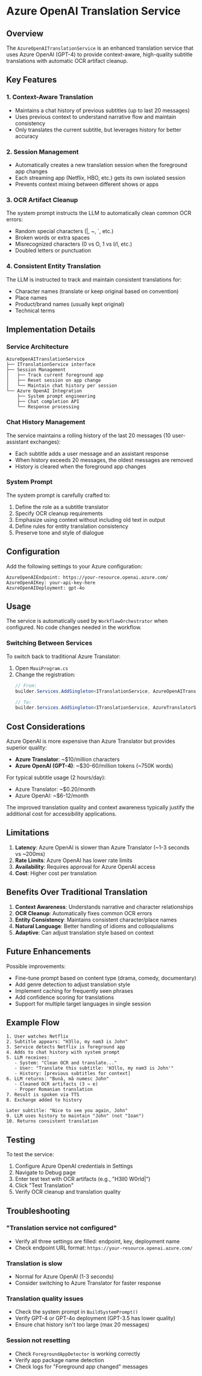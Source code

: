 # Azure OpenAI Translation Service

## Overview

The `AzureOpenAITranslationService` is an enhanced translation service that uses Azure OpenAI (GPT-4) to provide context-aware, high-quality subtitle translations with automatic OCR artifact cleanup.

## Key Features

### 1. Context-Aware Translation
- Maintains a chat history of previous subtitles (up to last 20 messages)
- Uses previous context to understand narrative flow and maintain consistency
- Only translates the current subtitle, but leverages history for better accuracy

### 2. Session Management
- Automatically creates a new translation session when the foreground app changes
- Each streaming app (Netflix, HBO, etc.) gets its own isolated session
- Prevents context mixing between different shows or apps

### 3. OCR Artifact Cleanup
The system prompt instructs the LLM to automatically clean common OCR errors:
- Random special characters (|, ~, `, etc.)
- Broken words or extra spaces
- Misrecognized characters (0 vs O, 1 vs I/l, etc.)
- Doubled letters or punctuation

### 4. Consistent Entity Translation
The LLM is instructed to track and maintain consistent translations for:
- Character names (translate or keep original based on convention)
- Place names
- Product/brand names (usually kept original)
- Technical terms

## Implementation Details

### Service Architecture

```
AzureOpenAITranslationService
├── ITranslationService interface
├── Session Management
│   ├── Track current foreground app
│   ├── Reset session on app change
│   └── Maintain chat history per session
└── Azure OpenAI Integration
    ├── System prompt engineering
    ├── Chat completion API
    └── Response processing
```

### Chat History Management

The service maintains a rolling history of the last 20 messages (10 user-assistant exchanges):
- Each subtitle adds a user message and an assistant response
- When history exceeds 20 messages, the oldest messages are removed
- History is cleared when the foreground app changes

### System Prompt

The system prompt is carefully crafted to:
1. Define the role as a subtitle translator
2. Specify OCR cleanup requirements
3. Emphasize using context without including old text in output
4. Define rules for entity translation consistency
5. Preserve tone and style of dialogue

## Configuration

Add the following settings to your Azure configuration:

```
AzureOpenAIEndpoint: https://your-resource.openai.azure.com/
AzureOpenAIKey: your-api-key-here
AzureOpenAIDeployment: gpt-4o
```

## Usage

The service is automatically used by `WorkflowOrchestrator` when configured. No code changes needed in the workflow.

### Switching Between Services

To switch back to traditional Azure Translator:
1. Open `MauiProgram.cs`
2. Change the registration:
   ```csharp
   // From:
   builder.Services.AddSingleton<ITranslationService, AzureOpenAITranslationService>();
   
   // To:
   builder.Services.AddSingleton<ITranslationService, AzureTranslatorService>();
   ```

## Cost Considerations

Azure OpenAI is more expensive than Azure Translator but provides superior quality:

- **Azure Translator**: ~$10/million characters
- **Azure OpenAI (GPT-4)**: ~$30-60/million tokens (~750K words)

For typical subtitle usage (2 hours/day):
- Azure Translator: ~$0.20/month
- Azure OpenAI: ~$6-12/month

The improved translation quality and context awareness typically justify the additional cost for accessibility applications.

## Limitations

1. **Latency**: Azure OpenAI is slower than Azure Translator (~1-3 seconds vs ~200ms)
2. **Rate Limits**: Azure OpenAI has lower rate limits
3. **Availability**: Requires approval for Azure OpenAI access
4. **Cost**: Higher cost per translation

## Benefits Over Traditional Translation

1. **Context Awareness**: Understands narrative and character relationships
2. **OCR Cleanup**: Automatically fixes common OCR errors
3. **Entity Consistency**: Maintains consistent character/place names
4. **Natural Language**: Better handling of idioms and colloquialisms
5. **Adaptive**: Can adjust translation style based on context

## Future Enhancements

Possible improvements:
- Fine-tune prompt based on content type (drama, comedy, documentary)
- Add genre detection to adjust translation style
- Implement caching for frequently seen phrases
- Add confidence scoring for translations
- Support for multiple target languages in single session

## Example Flow

```
1. User watches Netflix
2. Subtitle appears: "H3llo, my nam3 is John"
3. Service detects Netflix is foreground app
4. Adds to chat history with system prompt
5. LLM receives:
   - System: "Clean OCR and translate..."
   - User: "Translate this subtitle: 'H3llo, my nam3 is John'"
   - History: [previous subtitles for context]
6. LLM returns: "Bună, mă numesc John"
   - Cleaned OCR artifacts (3 → e)
   - Proper Romanian translation
7. Result is spoken via TTS
8. Exchange added to history

Later subtitle: "Nice to see you again, John"
9. LLM uses history to maintain "John" (not "Ioan")
10. Returns consistent translation
```

## Testing

To test the service:
1. Configure Azure OpenAI credentials in Settings
2. Navigate to Debug page
3. Enter test text with OCR artifacts (e.g., "H3ll0 W0rld|")
4. Click "Test Translation"
5. Verify OCR cleanup and translation quality

## Troubleshooting

### "Translation service not configured"
- Verify all three settings are filled: endpoint, key, deployment name
- Check endpoint URL format: `https://your-resource.openai.azure.com/`

### Translation is slow
- Normal for Azure OpenAI (1-3 seconds)
- Consider switching to Azure Translator for faster response

### Translation quality issues
- Check the system prompt in `BuildSystemPrompt()`
- Verify GPT-4 or GPT-4o deployment (GPT-3.5 has lower quality)
- Ensure chat history isn't too large (max 20 messages)

### Session not resetting
- Check `ForegroundAppDetector` is working correctly
- Verify app package name detection
- Check logs for "Foreground app changed" messages
